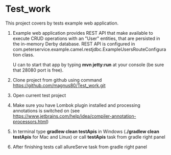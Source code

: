 # Test_work
This project covers by tests example web application. 
1. Example web application provides REST API that make available to execute CRUD operations with an "User" entities, that are persisted in the in-memory Derby database. 
   REST API is configured in com.peterservice.example.camel.restjdbc.ExampleUsersRouteConfiguration class. 
   
   U can to start that app by typing **mvn jetty:run** at your console (be sure that 28080 port is free).
2. Сlone project from github using command https://github.com/magnus80/Test_work.git
3. Open current test project
4. Make sure you have Lombok plugin installed and processing annotations is switched on
 (see https://www.jetbrains.com/help/idea/compiler-annotation-processors.html) 
5. In terminal type **gradlew clean testApis** in Windows (**./gradlew clean testApis** for Mac and Linux) or
 call **testApis** task from gradle right panel
6. After finishing tests call allureServe task  from gradle right panel
    
  
